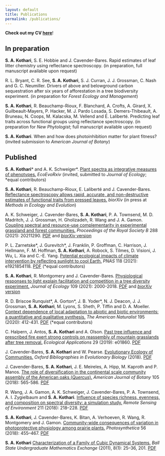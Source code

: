 ```yaml
---
layout: default
title: Publications
permalink: /publications/
---
```


__Check out my CV [here](/Documents/Kothari_CV3_GRAD8101_v3.pdf)__!

## In preparation

__S. A. Kothari__, S. E. Hobbie and J. Cavender-Bares. Rapid estimates of leaf litter chemistry using reflectance spectroscopy. (in preparation, full manuscript available upon request)

R. L. Bryant, C. R. See, __S. A. Kothari__, S. J. Curran, J. J. Grossman, C. Nash and G. C. Neumiller. Drivers of above and belowground carbon sequestration after six years of afforestation in a tree biodiversity experiment. (in preparation for *Forest Ecology and Management*)

__S. A. Kothari__, R. Beauchamp-Rioux, F. Blanchard, A. Crofts, A. Girard, X. Guilbeault-Mayers, P. Hacker, M. J. Pardo Losada, S. Demers-Thibeault, A. Bruneau, N. Coops, M. Kalacska, M. Vellend and E. Laliberté. Predicting leaf traits across functional groups using reflectance spectroscopy. (in preparation for *New Phytologist*; full manuscript available upon request)

__S. A. Kothari__. When and how does photoinhibition matter for plant fitness? (invited submission to *American Journal of Botany*)

## Published

__S. A. Kothari__\* and A. K. Schweiger\*. [Plant spectra as integrative measures of phenotypes.](https://ecoevorxiv.org/bfc5t/) *EcoEvoRxiv* (invited, submitted to *Journal of Ecology*; \*equal contributors)

__S. A. Kothari__, R. Beauchamp-Rioux, E. Laliberté and J. Cavender-Bares. [Reflectance spectroscopy allows rapid, accurate, and non-destructive estimates of functional traits from pressed leaves.](https://www.biorxiv.org/content/10.1101/2021.04.21.440856) *biorXiv* (in press at _Methods in Ecology and Evolution_)

A. K. Schweiger, J. Cavender-Bares, __S. A. Kothari__, P. A. Townsend, M. D. Madritch, J. J. Grossman, H. Gholizadeh, R. Wang and J. A. Gamon. [Coupling spectral and resource-use complementarity in experimental grassland and forest communities.](https://royalsocietypublishing.org/doi/10.1098/rspb.2021.1290) _Proceedings of the Royal Society B_ 288 (2021): 20211290. [PDF](/Documents/SchweigeretalProcB2021.pdf) and [*biorXiv* version](https://www.biorxiv.org/content/10.1101/2020.04.24.060483v2)

P. L. Zarnetske\*, J. Gurevitch\*, J. Franklin, P. Groffman, C. Harrison, J. Hellmann, F. M. Hoffman, __S. A. Kothari__, A. Robock, S. Tilmes, D. Visioni, J. Wu, L. Xia and C.-E. Yang. [Potential ecological impacts of climate intervention by reflecting sunlight to cool Earth.](https://www.pnas.org/content/118/15/e1921854118) _PNAS_ 118 (2021): e1921854118. [PDF](/Documents/ZarnetskeetalPNAS2021.pdf) (\*equal contributors)

__S. A. Kothari__, R. Montgomery and J. Cavender-Bares. [Physiological responses to light explain facilitation and competition in a tree diversity experiment.](https://besjournals.onlinelibrary.wiley.com/doi/10.1111/1365-2745.13637) _Journal of Ecology_ 109 (2021): 2000-2018. [PDF](/Documents/KotharietalJEcol2021.pdf) and [*biorXiv* version](https://www.biorxiv.org/content/10.1101/845701v5)

R. D. Briscoe Runquist\*, A. Gorton\*, J. B. Yoder\*, N. J. Deacon, J. J. Grossman, __S. A. Kothari__, M. Lyons, S. Sheth, P. Tiffin and D. A. Moeller. [Context dependence of local adaptation to abiotic and biotic environments: a quantitative and qualitative synthesis.](https://www.journals.uchicago.edu/doi/pdfplus/10.1086/707322) _The American Naturalist_ 195 (2020): 412-431. [PDF](/Documents/RunquistetalAmNat2020.pdf) (\*equal contributors)

C. Halpern, J. Antos, __S. A. Kothari__ and A. Olson. [Past tree influence and prescribed fire exert strong controls on reassembly of mountain grasslands after tree removal.](https://esajournals.onlinelibrary.wiley.com/doi/10.1002/eap.1860) _Ecological Applications_ 29 (2019): e01860. [PDF](/Documents/HalpernetalEcoApps2019.pdf)

J. Cavender-Bares, __S. A. Kothari__ and W. Pearse. [Evolutionary Ecology of Communities.](http://www.oxfordbibliographies.com/view/document/obo-9780199941728/obo-9780199941728-0111.xml) _Oxford Bibliographies in Evolutionary Biology_ (2018). [PDF](/Documents/JCBetalOBEB2018.pdf)

J. Cavender-Bares, __S. A. Kothari__, J. E. Meireles, A. Hipp, M. Kaproth and P. Manos. [The role of diversification in the continental scale community assembly of the American oaks (_Quercus_).](https://bsapubs.onlinelibrary.wiley.com/doi/full/10.1002/ajb2.1049) _American Journal of Botany_ 105 (2018): 565-586. [PDF](/Documents/JCBetalAJB2018.pdf)

R. Wang, J. A. Gamon, A. K. Schweiger, J. Cavender-Bares, P. A. Townsend, A. I. Zygielbaum and __S. A. Kothari__. [Influence of species richness, evenness, and composition on spectral diversity: a simulation study.](https://www.sciencedirect.com/science/article/pii/S003442571830155X) _Remote Sensing of Environment_ 211 (2018): 218–228. [PDF](/Documents/WangetalRemSensEnv2018.pdf)

__S. A. Kothari__, J. Cavender-Bares, K. Bitan, A. Verhoeven, R. Wang, R. Montgomery and J. Gamon. [Community-wide consequences of variation in photoprotective physiology among prairie plants.](https://link.springer.com/article/10.1007/s11099-018-0777-9) _Photosynthetica_ 56 (2018): 455–467. [PDF](/Documents/KotharietalPhotosynthetica2018.pdf)

__S. A. Kothari__ [Characterization of a Family of Cubic Dynamical Systems.](https://lib.bsu.edu/beneficencepress/mathexchange/08-01/) _Ball State Undergraduate Mathematics Exchange_ (2011), 8(1): 25–36, 201. [PDF](Documents/KothariBSUME2011.pdf)
